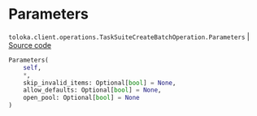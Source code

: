 # Parameters
`toloka.client.operations.TaskSuiteCreateBatchOperation.Parameters` | [Source code](https://github.com/Toloka/toloka-kit/blob/v1.1.0.post1/src/client/operations.py#L315)

```python
Parameters(
    self,
    *,
    skip_invalid_items: Optional[bool] = None,
    allow_defaults: Optional[bool] = None,
    open_pool: Optional[bool] = None
)
```

